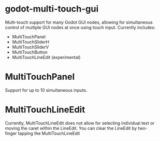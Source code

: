 # godot-multi-touch-gui
Multi-touch support for many Godot GUI nodes, allowing for simultaneous control of multiple GUI nodes at once using touch input. Currently includes:

* MultiTouchPanel
* MultiTouchSliderH
* MultiTouchSliderV
* MultiTouchButton
* MultiTouchLineEdit (experimental)


# MultiTouchPanel

Support for up to 10 simultaneous inputs. 

# MultiTouchLineEdit

Currently, MultiTouchLineEdit does not allow for selecting individual text or moving the caret within the LineEdit. You can clear the LineEdit by two-finger tapping the MultiTouchLineEdit

